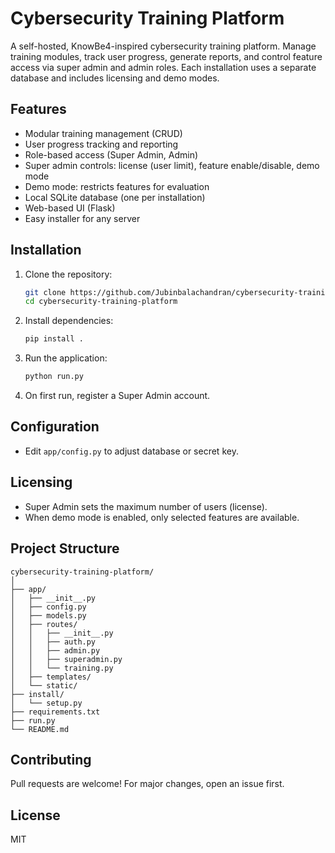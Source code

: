 # Cybersecurity Training Platform

A self-hosted, KnowBe4-inspired cybersecurity training platform. Manage training modules, track user progress, generate reports, and control feature access via super admin and admin roles. Each installation uses a separate database and includes licensing and demo modes.

## Features

- Modular training management (CRUD)
- User progress tracking and reporting
- Role-based access (Super Admin, Admin)
- Super admin controls: license (user limit), feature enable/disable, demo mode
- Demo mode: restricts features for evaluation
- Local SQLite database (one per installation)
- Web-based UI (Flask)
- Easy installer for any server

## Installation

1. Clone the repository:
   ```bash
   git clone https://github.com/Jubinbalachandran/cybersecurity-training-platform.git
   cd cybersecurity-training-platform
   ```

2. Install dependencies:
   ```bash
   pip install .
   ```

3. Run the application:
   ```bash
   python run.py
   ```

4. On first run, register a Super Admin account.

## Configuration

- Edit `app/config.py` to adjust database or secret key.

## Licensing

- Super Admin sets the maximum number of users (license).
- When demo mode is enabled, only selected features are available.

## Project Structure

```
cybersecurity-training-platform/
│
├── app/
│   ├── __init__.py
│   ├── config.py
│   ├── models.py
│   ├── routes/
│   │   ├── __init__.py
│   │   ├── auth.py
│   │   ├── admin.py
│   │   ├── superadmin.py
│   │   └── training.py
│   ├── templates/
│   └── static/
├── install/
│   └── setup.py
├── requirements.txt
├── run.py
└── README.md
```

## Contributing

Pull requests are welcome! For major changes, open an issue first.

## License

MIT